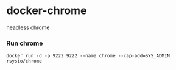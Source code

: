 # docker-chrome
headless chrome

### Run chrome
```
docker run -d -p 9222:9222 --name chrome --cap-add=SYS_ADMIN rsysio/chrome
```

